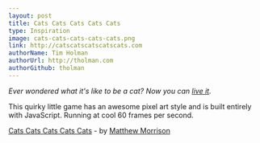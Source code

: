 ```yaml
---
layout: post
title: Cats Cats Cats Cats Cats
type: Inspiration
image: cats-cats-cats-cats-cats.png
link: http://catscatscatscatscats.com
authorName: Tim Holman
authorUrl: http://tholman.com
authorGithub: tholman
---
```


_Ever wondered what it's like to be a cat? Now you can [live it](http://catscatscatscatscats.com)._

This quirky little game has an awesome pixel art style and is built entirely with JavaScript. Running at cool 60 frames per second.

[Cats Cats Cats Cats Cats](http://catscatscatscatscats.com) - by [Matthew Morrison](https://twitter.com/stuffmattdoesnt)
